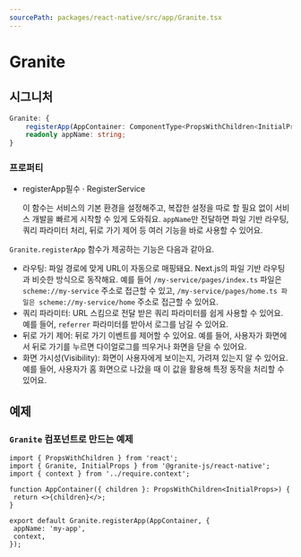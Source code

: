```yaml
---	
sourcePath: packages/react-native/src/app/Granite.tsx	
---	
```

# Granite	





## 시그니처	

```typescript	
Granite: {	
    registerApp(AppContainer: ComponentType<PropsWithChildren<InitialProps>>, { appName, context, router }: GraniteProps): (initialProps: InitialProps) => JSX.Element;	
    readonly appName: string;	
}	
```	





### 프로퍼티	
<ul class="post-parameters-ul">	
  <li class="post-parameters-li post-parameters-li-root">	
    <span class="post-parameters--name">registerApp</span><span class="post-parameters--required">필수</span> · <span class="post-parameters--type">RegisterService</span>	
    <br />	
    <p class="post-parameters--description">이 함수는 서비스의 기본 환경을 설정해주고, 복잡한 설정을 따로 할 필요 없이 서비스 개발을 빠르게 시작할 수 있게 도와줘요. <code>appName</code>만 전달하면 파일 기반 라우팅, 쿼리 파라미터 처리, 뒤로 가기 제어 등 여러 기능을 바로 사용할 수 있어요.</p>	
  </li>	
</ul>	


`Granite.registerApp` 함수가 제공하는 기능은 다음과 같아요.	
- 라우팅: 파일 경로에 맞게 URL이 자동으로 매핑돼요. Next.js의 파일 기반 라우팅과 비슷한 방식으로 동작해요. 예를 들어 `/my-service/pages/index.ts` 파일은 `scheme://my-service` 주소로 접근할 수 있고, `/my-service/pages/home.ts 파일은 scheme://my-service/home` 주소로 접근할 수 있어요.	
- 쿼리 파라미터: URL 스킴으로 전달 받은 쿼리 파라미터를 쉽게 사용할 수 있어요. 예를 들어, `referrer` 파라미터를 받아서 로그를 남길 수 있어요.	
- 뒤로 가기 제어: 뒤로 가기 이벤트를 제어할 수 있어요. 예를 들어, 사용자가 화면에서 뒤로 가기를 누르면 다이얼로그를 띄우거나 화면을 닫을 수 있어요.	
- 화면 가시성(Visibility): 화면이 사용자에게 보이는지, 가려져 있는지 알 수 있어요. 예를 들어, 사용자가 홈 화면으로 나갔을 때 이 값을 활용해 특정 동작을 처리할 수 있어요.	







## 예제	

### `Granite` 컴포넌트로 만드는 예제	

```tsx	
import { PropsWithChildren } from 'react';	
import { Granite, InitialProps } from '@granite-js/react-native';	
import { context } from '../require.context';	

function AppContainer({ children }: PropsWithChildren<InitialProps>) {	
 return <>{children}</>;	
}	

export default Granite.registerApp(AppContainer, {	
 appName: 'my-app',	
 context,	
});	

```	
